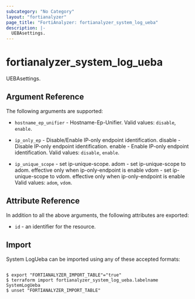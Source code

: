 ```yaml
---
subcategory: "No Category"
layout: "fortianalyzer"
page_title: "FortiAnalyzer: fortianalyzer_system_log_ueba"
description: |-
  UEBAsettings.
---
```


# fortianalyzer_system_log_ueba
UEBAsettings.

## Argument Reference


The following arguments are supported:


* `hostname_ep_unifier` - Hostname-Ep-Unifier. Valid values: `disable`, `enable`.

* `ip_only_ep` - Disable/Enable IP-only endpoint identification. disable - Disable IP-only endpoint identification. enable - Enable IP-only endpoint identification. Valid values: `disable`, `enable`.

* `ip_unique_scope` - set ip-unique-scope. adom - set ip-unique-scope to adom. effective only when ip-only-endpoint is enable vdom - set ip-unique-scope to vdom. effective only when ip-only-endpoint is enable Valid values: `adom`, `vdom`.



## Attribute Reference

In addition to all the above arguments, the following attributes are exported:
* `id` - an identifier for the resource.

## Import

System LogUeba can be imported using any of these accepted formats:
```

$ export "FORTIANALYZER_IMPORT_TABLE"="true"
$ terraform import fortianalyzer_system_log_ueba.labelname SystemLogUeba
$ unset "FORTIANALYZER_IMPORT_TABLE"
```

